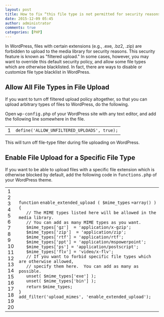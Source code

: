 ```yaml
---
layout: post
title: How to fix “this file type is not permitted for security reasons” in WordPress
date: 2015-12-09 05:45
author: administrator
comments: true
categories: [PHP]
---
```

In WordPress, files with certain extensions (e.g., .exe, .bz2, .zip) are forbidden to upload to the media library for security reasons. This security feature is known as "filtered upload." In some cases, however, you may want to override this default security policy, and allow some file types which are otherwise blacklisted. In fact, there are ways to disable or customize file type blacklist in WordPress.
<h2>Allow All File Types in File Upload</h2>
If you want to turn off filtered upload policy altogether, so that you can upload arbitrary types of files to WordPress, do the following.

Open <tt>wp-config.php</tt> of your WordPress site with any text editor, and add the following line somewhere in the file.
<div>
<div id="highlighter_994936" class="syntaxhighlighter  php">
<table border="0" cellspacing="0" cellpadding="0">
<tbody>
<tr>
<td class="gutter">
<div class="line number1 index0 alt2">1</div></td>
<td class="code">
<div class="container">
<div class="line number1 index0 alt2"><code class="php plain">define(</code><code class="php string">'ALLOW_UNFILTERED_UPLOADS'</code><code class="php plain">, true);</code></div>
</div></td>
</tr>
</tbody>
</table>
</div>
</div>
This will turn off file-type filter during file uploading on WordPress.
<h2>Enable File Upload for a Specific File Type</h2>
If you want to be able to upload files with a specific file extension which is otherwise blocked by default, add the following code in <tt>functions.php</tt> of your WordPress theme.
<div>
<div id="highlighter_878201" class="syntaxhighlighter  php">
<table border="0" cellspacing="0" cellpadding="0">
<tbody>
<tr>
<td class="gutter">
<div class="line number1 index0 alt2">1</div>
<div class="line number2 index1 alt1">2</div>
<div class="line number3 index2 alt2">3</div>
<div class="line number4 index3 alt1">4</div>
<div class="line number5 index4 alt2">5</div>
<div class="line number6 index5 alt1">6</div>
<div class="line number7 index6 alt2">7</div>
<div class="line number8 index7 alt1">8</div>
<div class="line number9 index8 alt2">9</div>
<div class="line number10 index9 alt1">10</div>
<div class="line number11 index10 alt2">11</div>
<div class="line number12 index11 alt1">12</div>
<div class="line number13 index12 alt2">13</div>
<div class="line number14 index13 alt1">14</div>
<div class="line number15 index14 alt2">15</div>
<div class="line number16 index15 alt1">16</div>
<div class="line number17 index16 alt2">17</div>
<div class="line number18 index17 alt1">18</div>
<div class="line number19 index18 alt2">19</div>
<div class="line number20 index19 alt1">20</div></td>
<td class="code">
<div class="container">
<div class="line number1 index0 alt2"><code class="php keyword">function</code> <code class="php plain">enable_extended_upload ( </code><code class="php variable">$mime_types</code> <code class="php plain">=</code><code class="php keyword">array</code><code class="php plain">() ) {</code></div>
<div class="line number2 index1 alt1"></div>
<div class="line number3 index2 alt2"><code class="php spaces">   </code><code class="php comments">// The MIME types listed here will be allowed in the media library.</code></div>
<div class="line number4 index3 alt1"><code class="php spaces">   </code><code class="php comments">// You can add as many MIME types as you want.</code></div>
<div class="line number5 index4 alt2"><code class="php spaces">   </code><code class="php variable">$mime_types</code><code class="php plain">[</code><code class="php string">'gz'</code><code class="php plain">]  = </code><code class="php string">'application/x-gzip'</code><code class="php plain">;</code></div>
<div class="line number6 index5 alt1"><code class="php spaces">   </code><code class="php variable">$mime_types</code><code class="php plain">[</code><code class="php string">'zip'</code><code class="php plain">]  = </code><code class="php string">'application/zip'</code><code class="php plain">;</code></div>
<div class="line number7 index6 alt2"><code class="php spaces">   </code><code class="php variable">$mime_types</code><code class="php plain">[</code><code class="php string">'rtf'</code><code class="php plain">] = </code><code class="php string">'application/rtf'</code><code class="php plain">;</code></div>
<div class="line number8 index7 alt1"><code class="php spaces">   </code><code class="php variable">$mime_types</code><code class="php plain">[</code><code class="php string">'ppt'</code><code class="php plain">] = </code><code class="php string">'application/mspowerpoint'</code><code class="php plain">;</code></div>
<div class="line number9 index8 alt2"><code class="php spaces">   </code><code class="php variable">$mime_types</code><code class="php plain">[</code><code class="php string">'ps'</code><code class="php plain">] = </code><code class="php string">'application/postscript'</code><code class="php plain">;</code></div>
<div class="line number10 index9 alt1"><code class="php spaces">   </code><code class="php variable">$mime_types</code><code class="php plain">[</code><code class="php string">'flv'</code><code class="php plain">] = </code><code class="php string">'video/x-flv'</code><code class="php plain">;</code></div>
<div class="line number11 index10 alt2"></div>
<div class="line number12 index11 alt1"><code class="php spaces">   </code><code class="php comments">// If you want to forbid specific file types which are otherwise allowed,</code></div>
<div class="line number13 index12 alt2"><code class="php spaces">   </code><code class="php comments">// specify them here.  You can add as many as possible.</code></div>
<div class="line number14 index13 alt1"><code class="php spaces">   </code><code class="php plain">unset( </code><code class="php variable">$mime_types</code><code class="php plain">[</code><code class="php string">'exe'</code><code class="php plain">] );</code></div>
<div class="line number15 index14 alt2"><code class="php spaces">   </code><code class="php plain">unset( </code><code class="php variable">$mime_types</code><code class="php plain">[</code><code class="php string">'bin'</code><code class="php plain">] );</code></div>
<div class="line number16 index15 alt1"></div>
<div class="line number17 index16 alt2"><code class="php spaces">   </code><code class="php keyword">return</code> <code class="php variable">$mime_types</code><code class="php plain">;</code></div>
<div class="line number18 index17 alt1"><code class="php plain">}</code></div>
<div class="line number19 index18 alt2"></div>
<div class="line number20 index19 alt1"><code class="php plain">add_filter(</code><code class="php string">'upload_mimes'</code><code class="php plain">, </code><code class="php string">'enable_extended_upload'</code><code class="php plain">);</code></div>
</div></td>
</tr>
</tbody>
</table>
</div>
</div>

